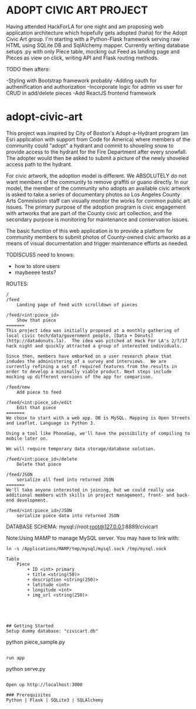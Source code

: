 # ADOPT CIVIC ART PROJECT 

Having attended HackForLA for one night and am proposing web application architecture which hopefully gets adopted (haha) for the Adopt Civic Art group.
I'm starting with a Python-Flask framework serving raw HTML using SQLite DB and SqlAlchemy mapper. Currently writing database setups .py with only Piece table, mocking out Feed as landing page and Pieces as view on click, writing API and Flask routing methods.

TODO then afters:

-Styling with Bootstrap framework probably
-Adding oauth for authenification and authorization
-Incorporate logic for admin vs user for CRUD in add/delete pieces
-Add ReactJS frontend framework 

# adopt-civic-art

This project was inspired by City of Boston's Adopt-a-Hydrant program (an Esri application with support from Code for America) where members of the community could "adopt" a hydrant and commit to shoveling snow to provide access to the hydrant for the Fire Department after every snowfall. The adopter would then be asked to submit a picture of the newly shoveled access path to the hydrant. 

For civic artwork, the adoption model is different. We ABSOLUTELY do not want members of the community to remove graffiti or guano directly. In our model, the member of the community who adopts an available civic artwork is asked to take a series of documentary photos so Los Angeles County Arts Commission staff can visually monitor the works for common public art issues. The primary purpose of the adoption program is civic engagement with artworks that are part of the County civic art collection, and the secondary purpose is monitoring for maintenance and conservation issues. 

The basic function of this web application is to provide a platform for community members to submit photos of County-owned civic artworks as a means of visual documentation and trigger maintenance efforts as needed.  

TODISCUSS need to knows:

- how to store users
- maybeeee tests?

ROUTES:
```
/
/feed
	Landing page of feed with scrolldown of pieces

/feed/<int:piece_id>
	Show that piece
=======
This project idea was initially proposed at a monthly gathering of local civic tech/data/government people, [Data + Donuts](http://datadonuts.la).  The idea was pitched at Hack For LA's 2/7/17 hack night and quickly attracted a group of interested individuals.

Since then, members have embarked on a user research phase that indudes the administering of a survey and interviews.  We are currently refining a set of required features from the results in order to develop a minimally viable product. Next steps include mocking up different versions of the app for comparison.

/feed/new
	Add piece to feed

/feed/<int:piece_id>/edit
	Edit that piece 
=======
We chose to start with a web app. DB is MySQL. Mapping is Open Streets and Leaflet. Language is Python 3. 

Using a tool like PhoneGap, we'll have the possibility of compiling to mobile later on.  

We will require temporary data storage/database solution. 

/feed/<int:piece_id>/delete
	Delete that piece

/feed/JSON
	serialize all feed into returned JSON
=======
We'll take anyone interested in joining, but we could really use additional members with skills in project management, front- and back-end development.

/feed/<int:piece_id>/JSON
	serialize piece data into returned JSON
```

DATABASE SCHEMA:
mysql://root:root@127.0.0.1:8889/civicart

Note:Using MAMP to manage MySQL server. You may have to link with:
```
ln -s /Applications/MAMP/tmp/mysql/mysql.sock /tmp/mysql.sock
```


```
Table
	Piece
		+ ID <int> primary
		+ title <string(50)> 
		+ description <string(250)>
		+ latitude <int>
		+ longitude <int>
		+ img_url <string(250)>





## Getting Started
Setup dummy database: "civicart.db"
```
python piece_sample.py
```

run app

```
python serve.py
```

Open up http://localhost:3000

### Prerequisites
Python | Flask | SQLite3 | SQLAlchemy 
